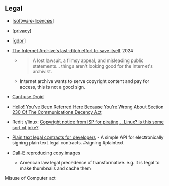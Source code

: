 Legal
-----


* [[software-licences]]
* [[privacy]]
* [[gdpr]]

* [The Internet Archive's last-ditch effort to save itself](https://lunduke.locals.com/post/5556650/the-internet-archives-last-ditch-effort-to-save-itself) 2024
    * > A lost lawsuit, a flimsy appeal, and misleading public statements... things aren't looking good for the Internet's archivist.
    * Internet archive wants to serve copyright content and pay for access, this is not a good sign.

* [Cant use Droid](https://www.team-bhp.com/forum/shifting-gears/227923-google-sues-me-using-word-droid-my-company-name-orpheusdroid.html)
* [Hello! You've Been Referred Here Because You're Wrong About Section 230 Of The Communications Decency Act](https://www.techdirt.com/articles/20200531/23325444617/hello-youve-been-referred-here-because-youre-wrong-about-section-230-communications-decency-act.shtml)
* Redit r/linux: [Copyright notice from ISP for pirating... Linux? Is this some sort of joke?](https://www.reddit.com/r/linux/comments/nkztyv/copyright_notice_from_isp_for_pirating_linux_is/)
* [Plain text legal contracts  for developers](https://magistrate.khanna.law/) -  A simple API for electronically signing plain text legal contracts. #signing #plaintext
* [Dall-E reproducing copy images](https://news.ycombinator.com/item?id=32574761)
    * American law legal precedence of transformative. e.g. it is legal to make thumbnails and cache them

Misuse of Computer act



[//begin]: # "Autogenerated link references for markdown compatibility"
[software-licences]: software-licences.md "Software Licences"
[privacy]: privacy.md "Privacy"
[gdpr]: gdpr.md "GDPR"
[//end]: # "Autogenerated link references"